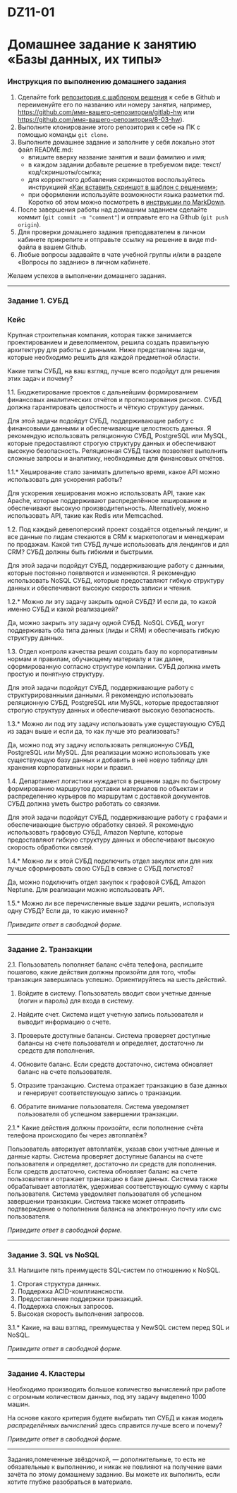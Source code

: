 # DZ11-01
# Домашнее задание к занятию «Базы данных, их типы»

### Инструкция по выполнению домашнего задания

1. Сделайте fork [репозитория c шаблоном решения](https://github.com/netology-code/sys-pattern-homework) к себе в Github и переименуйте его по названию или номеру занятия, например, https://github.com/имя-вашего-репозитория/gitlab-hw или https://github.com/имя-вашего-репозитория/8-03-hw).
2. Выполните клонирование этого репозитория к себе на ПК с помощью команды `git clone`.
3. Выполните домашнее задание и заполните у себя локально этот файл README.md:
   - впишите вверху название занятия и ваши фамилию и имя;
   - в каждом задании добавьте решение в требуемом виде: текст/код/скриншоты/ссылка;
   - для корректного добавления скриншотов воспользуйтесь инструкцией [«Как вставить скриншот в шаблон с решением»](https://github.com/netology-code/sys-pattern-homework/blob/main/screen-instruction.md);
   - при оформлении используйте возможности языка разметки md. Коротко об этом можно посмотреть в [инструкции по MarkDown](https://github.com/netology-code/sys-pattern-homework/blob/main/md-instruction.md).
4. После завершения работы над домашним заданием сделайте коммит (`git commit -m "comment"`) и отправьте его на Github (`git push origin`).
5. Для проверки домашнего задания преподавателем в личном кабинете прикрепите и отправьте ссылку на решение в виде md-файла в вашем Github.
6. Любые вопросы задавайте в чате учебной группы и/или в разделе «Вопросы по заданию» в личном кабинете.

Желаем успехов в выполнении домашнего задания.

---

### Задание 1. СУБД

### Кейс
Крупная строительная компания, которая также занимается проектированием и девелопментом, решила создать 
правильную архитектуру для работы с данными. Ниже представлены задачи, которые необходимо решить для
каждой предметной области. 

Какие типы СУБД, на ваш взгляд, лучше всего подойдут для решения этих задач и почему? 
 
1.1. Бюджетирование проектов с дальнейшим формированием финансовых аналитических отчётов и прогнозирования рисков.
СУБД должна гарантировать целостность и чёткую структуру данных.

Для этой задачи подойдут СУБД, поддерживающие работу с финансовыми данными и обеспечивающие целостность данных. Я рекомендую использовать реляционную СУБД, PostgreSQL или MySQL, которые предоставляют строгую структуру данных и обеспечивают высокую безопасность. Реляционная СУБД также позволяет выполнить сложные запросы и аналитику, необходимые для финансовых отчётов.

1.1.* Хеширование стало занимать длительно время, какое API можно использовать для ускорения работы? 


Для ускорения хеширования можно использовать API, такие как Apache, которые поддерживают распределённое хеширование и обеспечивают высокую производительность. Alternatively, можно использовать API, такие как Redis или Memcached.


1.2. Под каждый девелоперский проект создаётся отдельный лендинг, и все данные по лидам стекаются в CRM к 
маркетологам и менеджерам по продажам. Какой тип СУБД лучше использовать для лендингов и для CRM? 
СУБД должны быть гибкими и быстрыми.

Для этой задачи подойдут СУБД, поддерживающие работу с данными, которые постоянно появляются и изменяются. Я рекомендую использовать NoSQL СУБД, которые предоставляют гибкую структуру данных и обеспечивают высокую скорость записи и чтения.

1.2.* Можно ли эту задачу закрыть одной СУБД? И если да, то какой именно СУБД и какой реализацией?

Да, можно закрыть эту задачу одной СУБД. NoSQL СУБД, могут поддерживать оба типа данных (лиды и CRM) и обеспечивать гибкую структуру данных.


1.3. Отдел контроля качества решил создать базу по корпоративным нормам и правилам, обучающему материалу 
и так далее, сформированную согласно структуре компании. СУБД должна иметь простую и понятную структуру.

Для этой задачи подойдут СУБД, поддерживающие работу с структурированными данными. Я рекомендую использовать реляционную СУБД, PostgreSQL или MySQL, которые предоставляют строгую структуру данных и обеспечивают высокую безопасность.


1.3.* Можно ли под эту задачу использовать уже существующую СУБД из задач выше и если да, то как лучше это 
реализовать?

Да, можно под эту задачу использовать реляционную СУБД, PostgreSQL или MySQL. Для реализации можно использовать уже существующую базу данных и добавить в неё новую таблицу для хранения корпоративных норм и правил.


1.4. Департамент логистики нуждается в решении задач по быстрому формированию маршрутов доставки материалов 
по объектам и распределению курьеров по маршрутам с доставкой документов. СУБД должна уметь быстро работать
со связями.

Для этой задачи подойдут СУБД, поддерживающие работу с графами и обеспечивающие быструю обработку связей. Я рекомендую использовать графовую СУБД, Amazon Neptune, которые предоставляют гибкую структуру данных и обеспечивают высокую скорость обработки связей.


1.4.* Можно ли к этой СУБД подключить отдел закупок или для них лучше сформировать свою СУБД в связке с СУБД 
логистов?

Да, можно подключить отдел закупок к графовой СУБД, Amazon Neptune. Для реализации можно использовать API. 


1.5.* Можно ли все перечисленные выше задачи решить, используя одну СУБД? Если да, то какую именно?



*Приведите ответ в свободной форме.*

---

### Задание 2. Транзакции

2.1. Пользователь пополняет баланс счёта телефона, распишите пошагово, какие действия должны произойти для того, чтобы 
транзакция завершилась успешно. Ориентируйтесь на шесть действий.

1. Войдите в систему. Пользователь вводит свои учетные данные (логин и пароль) для входа в систему.

2. Найдите счет. Система ищет учетную запись пользователя и выводит информацию о счете.

3. Проверьте доступные балансы. Система проверяет доступные балансы на счете пользователя и определяет, достаточно ли средств для пополнения.

4. Обновите баланс. Если средств достаточно, система обновляет баланс на счете пользователя.

5. Отразите транзакцию. Система отражает транзакцию в базе данных и генерирует соответствующую запись о транзакции.

6. Обратите внимание пользователя. Система уведомляет пользователя об успешном завершении транзакции.


2.1.* Какие действия должны произойти, если пополнение счёта телефона происходило бы через автоплатёж?

Пользователь авторизует автоплатёж, указав свои учетные данные и данные карты.
Система проверяет доступные балансы на счете пользователя и определяет, достаточно ли средств для пополнения.
Если средств достаточно, система обновляет баланс на счете пользователя и отражает транзакцию в базе данных.
Система также обрабатывает автоплатёж, удерживая соответствующую сумму с карты пользователя.
Система уведомляет пользователя об успешном завершении транзакции.
Система также может отправить подтверждение о пополнении баланса на электронную почту или смс пользователя.


*Приведите ответ в свободной форме.*

---

### Задание 3. SQL vs NoSQL

3.1. Напишите пять преимуществ SQL-систем по отношению к NoSQL. 

1. Строгая структура данных.
2. Поддержка ACID-комплиансности.
3. Предоставление поддержки транзакций.
4. Поддержка сложных запросов.
5. Высокая скорость выполнения запросов.



3.1.* Какие, на ваш взгляд, преимущества у NewSQL систем перед SQL и NoSQL.

*Приведите ответ в свободной форме.*

---

### Задание 4. Кластеры

Необходимо производить большое количество вычислений при работе с огромным количеством данных, под эту задачу 
выделено 1000 машин. 

На основе какого критерия будете выбирать тип СУБД и какая модель *распределённых вычислений* 
здесь справится лучше всего и почему?

*Приведите ответ в свободной форме.*

---

Задания,помеченные звёздочкой, — дополнительные, то есть не обязательные к выполнению, и никак не повлияют на получение вами зачёта по этому домашнему заданию. Вы можете их выполнить, если хотите глубже разобраться в материале.
